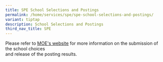 ```yaml
---
title: SPE School Selections and Postings
permalink: /home/services/spe/spe-school-selections-and-postings/
variant: tiptap
description: School Selections and Postings
third_nav_title: SPE
---
```

<p>Please refer to <a href="https://www.moe.gov.sg/returning-singaporeans/secondary/spe/" rel="noopener noreferrer nofollow" target="_blank"><u>MOE's website</u></a> for
more information on the submission of the school choices
<br>and release of the posting results.</p>